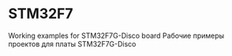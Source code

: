 # STM32F7
Working examples for STM32F7G-Disco board
Рабочие примеры проектов для платы STM32F7G-Disco
